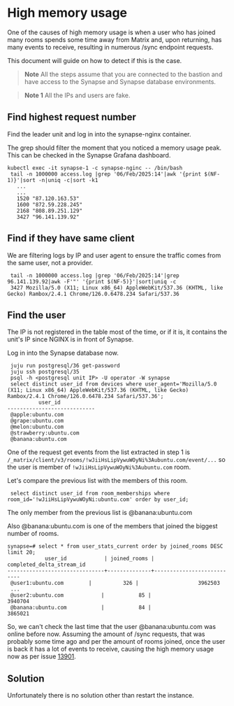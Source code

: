 # High memory usage

One of the causes of high memory usage is when a user who has joined many rooms
spends some time away from Matrix and, upon returning, has many events to
receive, resulting in numerous /sync endpoint requests.

This document will guide on how to detect if this is the case.

> **Note** All the steps assume that you are connected to the bastion and have access
to the Synapse and Synapse database environments.

> **Note 1** All the IPs and users are fake.

## Find highest request number

Find the leader unit and log in into the synapse-nginx container.

The grep should filter the moment that you noticed a memory usage peak. This can
be checked in the Synapse Grafana dashboard.

```
kubectl exec -it synapse-1 -c synapse-nginc -- /bin/bash
 tail -n 1000000 access.log |grep '06/Feb/2025:14'|awk '{print $(NF-1)}'|sort -n|uniq -c|sort -k1
   ...
   ...
   1520 "87.120.163.53"
   1600 "872.59.228.245"
   2168 "808.89.251.129"
   3427 "96.141.139.92"
```

## Find if they have same client

We are filtering logs by IP and user agent to ensure the traffic comes from
the same user, not a provider.

```
 tail -n 1000000 access.log |grep '06/Feb/2025:14'|grep 96.141.139.92|awk -F'"' '{print $(NF-5)}'|sort|uniq -c
 3427 Mozilla/5.0 (X11; Linux x86_64) AppleWebKit/537.36 (KHTML, like Gecko) Rambox/2.4.1 Chrome/126.0.6478.234 Safari/537.36
```

## Find the user

The IP is not registered in the table most of the time, or if it is, it
contains the unit's IP since NGINX is in front of Synapse.

Log in into the Synapse database now.

```
 juju run postgresql/36 get-password
 juju ssh postgresql/35
 psql -h <postgresql unit IP> -U operator -W synapse
 select distinct user_id from devices where user_agent='Mozilla/5.0 (X11; Linux x86_64) AppleWebKit/537.36 (KHTML, like Gecko) Rambox/2.4.1 Chrome/126.0.6478.234 Safari/537.36';
          user_id
----------------------------
 @apple:ubuntu.com
 @grape:ubuntu.com
 @melon:ubuntu.com
 @strawberry:ubuntu.com
 @banana:ubuntu.com
```

One of the request get events from the list extracted in step 1 is `/_matrix/client/v3/rooms/!wJiiHsLipVywuWOyNi%3Aubuntu.com/event/...` so the user is member of `!wJiiHsLipVywuWOyNi%3Aubuntu.com` room.

Let's compare the previous list with the members of this room.

```
 select distinct user_id from room_memberships where room_id='!wJiiHsLipVywuWOyNi:ubuntu.com' order by user_id;
```

The only member from the previous list is @banana:ubuntu.com

Also @banana:ubuntu.com is one of the members that joined the biggest number of rooms.

```
synapse=# select * from user_stats_current order by joined_rooms DESC limit 20;
            user_id            | joined_rooms | completed_delta_stream_id 
-------------------------------+--------------+---------------------------
 @user1:ubuntu.com        |          326 |                   3962503
 ...
 @user2:ubuntu.com            |           85 |                   3940704
 @banana:ubuntu.com           |           84 |                   3865021

```

So, we can't check the last time that the user @banana:ubuntu.com was online
before now. Assuming the amount of /sync requests, that was probably some
time ago and per the amount of rooms joined, once the user is back it has a lot
of events to receive, causing the high memory usage now as per issue [13901](https://github.com/matrix-org/synapse/issues/13901).

## Solution

Unfortunately there is no solution other than restart the instance.
